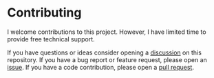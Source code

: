 # Contributing

I welcome contributions to this project. However, I have limited time to provide free technical support.

If you have questions or ideas consider opening a [discussion](https://github.com/gureckis/slidev-theme-neversink/discussions) on this repository. If you have a bug report or feature request, please open an [issue](https://github.com/gureckis/slidev-theme-neversink/issues). If you have a code contribution, please open a [pull request](https://github.com/gureckis/slidev-theme-neversink/pulls).
